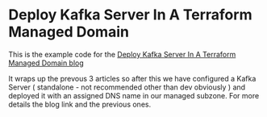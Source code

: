 # Deploy Kafka Server In A Terraform Managed Domain

This is the example code for the [Deploy Kafka Server In A Terraform Managed Domain blog](https://andyboyle.io/TODO_ADD_URI)

It wraps up the prevous 3 articles so after this we have configured a Kafka Server ( standalone - not recommended other than dev obviously ) and deployed it with an assigned DNS name in our managed subzone.
For more details the blog link and the previous ones.

